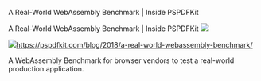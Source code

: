 A Real-World WebAssembly Benchmark | Inside PSPDFKit

A Real-World WebAssembly Benchmark | Inside PSPDFKit
![](:/6a600e820035aadee9b782efc31ead1d)

![](../_resources/642d5b918cd682caf23d9f1f8ea64b23.png)https://pspdfkit.com/blog/2018/a-real-world-webassembly-benchmark/

A WebAssembly Benchmark for browser vendors to test a real-world production application.